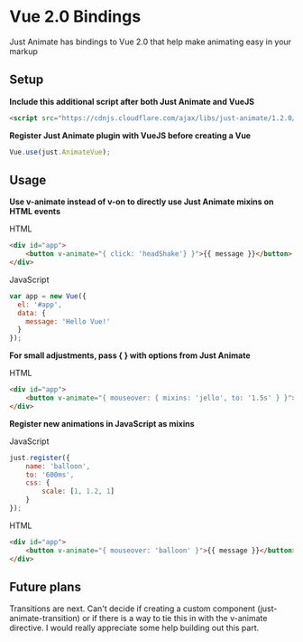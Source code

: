 # Vue 2.0 Bindings

Just Animate has bindings to Vue 2.0 that help make animating easy in your markup

## Setup

**Include this additional script after both Just Animate and VueJS**

```html
<script src="https://cdnjs.cloudflare.com/ajax/libs/just-animate/1.2.0/just-animate-vue.min.js"></script>
```

**Register Just Animate plugin with VueJS before creating a Vue**

```typescript
Vue.use(just.AnimateVue);
```

## Usage
**Use v-animate instead of v-on to directly use Just Animate mixins on HTML events**

HTML
```html
<div id="app">
    <button v-animate="{ click: 'headShake'} }">{{ message }}</button>
</div>
```

JavaScript

```javascript
var app = new Vue({
  el: '#app',
  data: {
    message: 'Hello Vue!'
  }
});
```

**For small adjustments, pass { } with options from Just Animate**

HTML
```html
<div id="app">
    <button v-animate="{ mouseover: { mixins: 'jello', to: '1.5s' } }">{{ message }}</button>
</div>
```

**Register new animations in JavaScript as mixins**


JavaScript

```javascript
just.register({
    name: 'balloon',
    to: '600ms',
    css: {
        scale: [1, 1.2, 1]
    }
});
```

HTML
```html
<div id="app">
    <button v-animate="{ mouseover: 'balloon' }">{{ message }}</button>
</div>
```

## Future plans

Transitions are next. Can't decide if creating a custom component (just-animate-transition) or if there is a way to tie this in with the v-animate directive.  I would really appreciate some help building out this part.